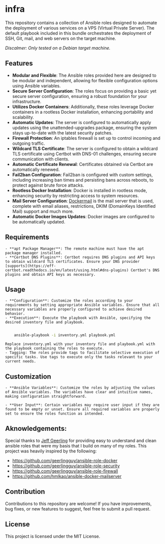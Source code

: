 # infra

This repository contains a collection of Ansible roles designed to automate the deployment of various services on a VPS (Virtual Private Server). The default playbook included in this bundle orchestrates the deployment of SSH, Git, mail, and web servers on the target machine.

*Discalmer: Only tested on a Debian target machine.*

## Features
   - **Modular and Flexible**: The Ansible roles provided here are designed to be modular and independent, allowing for flexible configuration options using Ansible variables.
   - **Secure Server Configuration**: The roles focus on providing a basic yet secure server configuration, ensuring a robust foundation for your infrastructure.
   - **Utilizes Docker Containers**: Additionally, these roles leverage Docker containers in a rootless Docker installation, enhancing portability and scalability.
   - **Automatic Updates**: The server is configured to automatically apply updates using the unattended-upgrades package, ensuring the system stays up-to-date with the latest security patches.
   - **Firewall Protection**: An iptables firewall is set up to control incoming and outgoing traffic.
   - **Wildcard TLS Certificate**: The server is configured to obtain a wildcard TLS certificate using Certbot with DNS-01 challenges, ensuring secure communication with clients.
   - **Automatic Certificate Renewal**: Certificates obtained via Certbot are automatically renewed.
   - **Fail2ban Configuration**: Fail2ban is configured with custom settings, including increasing ban times and persisting bans across reboots, to protect against brute force attacks.
   - **Rootless Docker Installation**: Docker is installed in rootless mode, enhancing security by restricting access to system resources.
   - **Mail Server Configuration**: [Dockermail](https://docker-mailserver.github.io/docker-mailserver/latest/) is the mail server that is used, complete with email aliases, restrictions, DKIM (DomainKeys Identified Mail) support and much more.
   - **Automatic Docker Images Updates**: Docker images are configured to be automatically updated.
## Requirements
    - **apt Package Manager**: The remote machine must have the apt package manager installed.
    - **Certbot DNS Plugins**: Certbot requires DNS plugins and API keys to obtain wildcard TLS certificates. Ensure your DNS provider [supports](https://eff-certbot.readthedocs.io/en/latest/using.html#dns-plugins) Certbot's DNS plugins and obtain API keys as necessary.

## Usage
    - **Configuration**: Customize the roles according to your requirements by setting appropriate Ansible variables. Ensure that all necessary variables are properly configured to achieve desired behavior.
    - **Execution**: Execute the playbook with Ansible, specifying the desired inventory file and playbook.
```bash

    ansible-playbook -i inventory.yml playbook.yml
```
    Replace inventory.yml with your inventory file and playbook.yml with the playbook containing the roles to execute.
    - Tagging: The roles provide tags to facilitate selective execution of specific tasks. Use tags to execute only the tasks relevant to your current needs.

## Customization

    - **Ansible Variables**: Customize the roles by adjusting the values of Ansible variables. The variables have clear and intuitive names, making configuration straightforward.

    - **User Input**: Certain variables may require user input if they are found to be empty or unset. Ensure all required variables are properly set to ensure the roles function as intended.

## Aknowledgements:

Special thanks to [Jeff Geerling](https://github.com/geerlingguy) for providing easy to understand and clean ansible roles that were my basis that I build on many of my roles. This project was heavily inspired by the following:
- https://github.com/geerlingguy/ansible-role-docker
- https://github.com/geerlingguy/ansible-role-security
- https://github.com/geerlingguy/ansible-role-firewall
- https://github.com/hmlkao/ansible-docker-mailserver
## Contribution

Contributions to this repository are welcome! If you have improvements, bug fixes, or new features to suggest, feel free to submit a pull request.

## License

This project is licensed under the MIT License.
